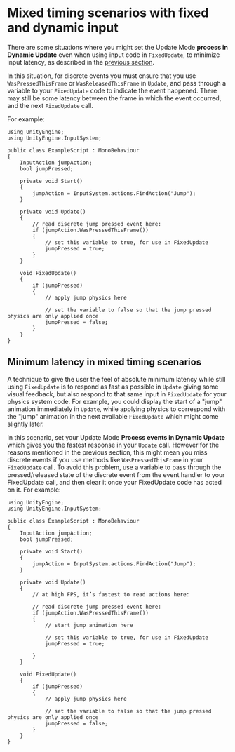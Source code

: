# Mixed timing scenarios with fixed and dynamic input

There are some situations where you might set the Update Mode **process in Dynamic Update** even when using input code in `FixedUpdate`, to minimize input latency, as described in the [previous section](TimingOptimizeForFixedUpdate.md).

In this situation, for discrete events you must ensure that you use  `WasPressedThisFrame` or `WasReleasedThisFrame` in `Update`, and pass through a variable to your `FixedUpdate` code to indicate the event happened. There may still be some latency between the frame in which the event occurred, and the next `FixedUpdate` call.

For example:

```
using UnityEngine;
using UnityEngine.InputSystem;

public class ExampleScript : MonoBehaviour
{
    InputAction jumpAction;
    bool jumpPressed;

    private void Start()
    {
        jumpAction = InputSystem.actions.FindAction("Jump");
    }

    private void Update()
    {
        // read discrete jump pressed event here:
        if (jumpAction.WasPressedThisFrame())
        {
            // set this variable to true, for use in FixedUpdate
            jumpPressed = true;
        }
    }

    void FixedUpdate()
    {
        if (jumpPressed)
        {
            // apply jump physics here

            // set the variable to false so that the jump pressed physics are only applied once
            jumpPressed = false;
        }
    }
}
```

## Minimum latency in mixed timing scenarios

A technique to give the user the feel of absolute minimum latency while still using `FixedUpdate` is to respond as fast as possible in `Update` giving some visual feedback, but also respond to that same input in `FixedUpdate` for your physics system code. For example, you could display the start of a "jump" animation immediately in `Update`, while applying physics to correspond with the "jump" animation in the next available `FixedUpdate` which might come slightly later.

In this scenario, set your Update Mode **Process events in Dynamic Update** which gives you the fastest response in your `Update` call. However for the reasons mentioned in the previous section, this might mean you miss discrete events if you use methods like `WasPressedThisFrame` in your `FixedUpdate` call. To avoid this problem, use a variable to pass through the pressed/released state of the discrete event from the event handler to your FixedUpdate call, and then clear it once your FixedUpdate code has acted on it. For example:

```
using UnityEngine;
using UnityEngine.InputSystem;

public class ExampleScript : MonoBehaviour
{
    InputAction jumpAction;
    bool jumpPressed;

    private void Start()
    {
        jumpAction = InputSystem.actions.FindAction("Jump");
    }

    private void Update()
    {
        // at high FPS, it’s fastest to read actions here:

        // read discrete jump pressed event here:
        if (jumpAction.WasPressedThisFrame())
        {
            // start jump animation here

            // set this variable to true, for use in FixedUpdate
            jumpPressed = true;

        }
    }

    void FixedUpdate()
    {
        if (jumpPressed)
        {
            // apply jump physics here

            // set the variable to false so that the jump pressed physics are only applied once
            jumpPressed = false;
        }
    }
}
```
